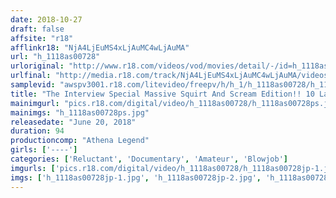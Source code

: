 ```yaml
---
date: 2018-10-27
draft: false
affsite: "r18"
afflinkr18: "NjA4LjEuMS4xLjAuMC4wLjAuMA"
url: "h_1118as00728"
urloriginal: "http://www.r18.com/videos/vod/movies/detail/-/id=h_1118as00728"
urlfinal: "http://media.r18.com/track/NjA4LjEuMS4xLjAuMC4wLjAuMA/videos/vod/movies/detail/-/id=h_1118as00728"
samplevid: "awspv3001.r18.com/litevideo/freepv/h/h_1/h_1118as00728/h_1118as00728_dmb_s.mp4"
title: "The Interview Special Massive Squirt And Scream Edition!! 10 Ladies In A Rape And Fuck Battle!!"
mainimgurl: "pics.r18.com/digital/video/h_1118as00728/h_1118as00728ps.jpg"
mainimgs: "h_1118as00728ps.jpg"
releasedate: "June 20, 2018"
duration: 94
productioncomp: "Athena Legend"
girls: ['----']
categories: ['Reluctant', 'Documentary', 'Amateur', 'Blowjob']
imgurls: ['pics.r18.com/digital/video/h_1118as00728/h_1118as00728jp-1.jpg', 'pics.r18.com/digital/video/h_1118as00728/h_1118as00728jp-2.jpg', 'pics.r18.com/digital/video/h_1118as00728/h_1118as00728jp-3.jpg', 'pics.r18.com/digital/video/h_1118as00728/h_1118as00728jp-4.jpg', 'pics.r18.com/digital/video/h_1118as00728/h_1118as00728jp-5.jpg', 'pics.r18.com/digital/video/h_1118as00728/h_1118as00728jp-6.jpg', 'pics.r18.com/digital/video/h_1118as00728/h_1118as00728jp-7.jpg', 'pics.r18.com/digital/video/h_1118as00728/h_1118as00728jp-8.jpg', 'pics.r18.com/digital/video/h_1118as00728/h_1118as00728jp-9.jpg', 'pics.r18.com/digital/video/h_1118as00728/h_1118as00728jp-10.jpg', 'pics.r18.com/digital/video/h_1118as00728/h_1118as00728jp-11.jpg', 'pics.r18.com/digital/video/h_1118as00728/h_1118as00728jp-12.jpg', 'pics.r18.com/digital/video/h_1118as00728/h_1118as00728jp-13.jpg', 'pics.r18.com/digital/video/h_1118as00728/h_1118as00728jp-14.jpg', 'pics.r18.com/digital/video/h_1118as00728/h_1118as00728jp-15.jpg', 'pics.r18.com/digital/video/h_1118as00728/h_1118as00728jp-16.jpg', 'pics.r18.com/digital/video/h_1118as00728/h_1118as00728jp-17.jpg', 'pics.r18.com/digital/video/h_1118as00728/h_1118as00728jp-18.jpg', 'pics.r18.com/digital/video/h_1118as00728/h_1118as00728jp-19.jpg', 'pics.r18.com/digital/video/h_1118as00728/h_1118as00728jp-20.jpg']
imgs: ['h_1118as00728jp-1.jpg', 'h_1118as00728jp-2.jpg', 'h_1118as00728jp-3.jpg', 'h_1118as00728jp-4.jpg', 'h_1118as00728jp-5.jpg', 'h_1118as00728jp-6.jpg', 'h_1118as00728jp-7.jpg', 'h_1118as00728jp-8.jpg', 'h_1118as00728jp-9.jpg', 'h_1118as00728jp-10.jpg', 'h_1118as00728jp-11.jpg', 'h_1118as00728jp-12.jpg', 'h_1118as00728jp-13.jpg', 'h_1118as00728jp-14.jpg', 'h_1118as00728jp-15.jpg', 'h_1118as00728jp-16.jpg', 'h_1118as00728jp-17.jpg', 'h_1118as00728jp-18.jpg', 'h_1118as00728jp-19.jpg', 'h_1118as00728jp-20.jpg']
---
```

